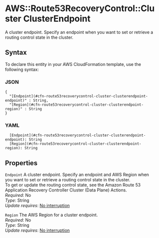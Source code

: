 # AWS::Route53RecoveryControl::Cluster ClusterEndpoint<a name="aws-properties-route53recoverycontrol-cluster-clusterendpoint"></a>

A cluster endpoint\. Specify an endpoint when you want to set or retrieve a routing control state in the cluster\.

## Syntax<a name="aws-properties-route53recoverycontrol-cluster-clusterendpoint-syntax"></a>

To declare this entity in your AWS CloudFormation template, use the following syntax:

### JSON<a name="aws-properties-route53recoverycontrol-cluster-clusterendpoint-syntax.json"></a>

```
{
  "[Endpoint](#cfn-route53recoverycontrol-cluster-clusterendpoint-endpoint)" : String,
  "[Region](#cfn-route53recoverycontrol-cluster-clusterendpoint-region)" : String
}
```

### YAML<a name="aws-properties-route53recoverycontrol-cluster-clusterendpoint-syntax.yaml"></a>

```
  [Endpoint](#cfn-route53recoverycontrol-cluster-clusterendpoint-endpoint): String
  [Region](#cfn-route53recoverycontrol-cluster-clusterendpoint-region): String
```

## Properties<a name="aws-properties-route53recoverycontrol-cluster-clusterendpoint-properties"></a>

`Endpoint`  <a name="cfn-route53recoverycontrol-cluster-clusterendpoint-endpoint"></a>
A cluster endpoint\. Specify an endpoint and AWS Region when you want to set or retrieve a routing control state in the cluster\.  
To get or update the routing control state, see the Amazon Route 53 Application Recovery Controller Cluster \(Data Plane\) Actions\.  
*Required*: No  
*Type*: String  
*Update requires*: [No interruption](https://docs.aws.amazon.com/AWSCloudFormation/latest/UserGuide/using-cfn-updating-stacks-update-behaviors.html#update-no-interrupt)

`Region`  <a name="cfn-route53recoverycontrol-cluster-clusterendpoint-region"></a>
The AWS Region for a cluster endpoint\.  
*Required*: No  
*Type*: String  
*Update requires*: [No interruption](https://docs.aws.amazon.com/AWSCloudFormation/latest/UserGuide/using-cfn-updating-stacks-update-behaviors.html#update-no-interrupt)